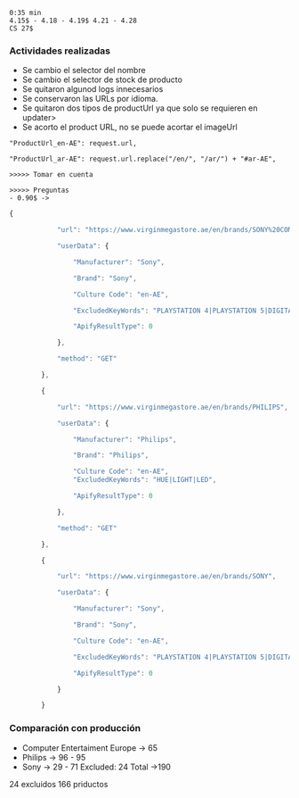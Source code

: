 ~~~
0:35 min
4.15$ - 4.18 - 4.19$ 4.21 - 4.28
CS 27$
~~~

### Actividades realizadas
- Se cambio el selector del nombre
- Se cambio el selector de stock de producto
- Se quitaron algunod logs innecesarios
- Se conservaron las URLs por idioma.
- Se quitaron dos tipos de productUrl ya que solo se requieren en updater>
- Se acorto el product URL, no se puede acortar el imageUrl
~~~
"ProductUrl_en-AE": request.url,

"ProductUrl_ar-AE": request.url.replace("/en/", "/ar/") + "#ar-AE",
~~~


~~~
>>>>> Tomar en cuenta

~~~

~~~
>>>>> Preguntas
- 0.90$ -> 
~~~

~~~javascript
{

            "url": "https://www.virginmegastore.ae/en/brands/SONY%20COMPUTER%20ENTERTAINMENT%20EUROPE",

            "userData": {

                "Manufacturer": "Sony",

                "Brand": "Sony",

                "Culture Code": "en-AE",

                "ExcludedKeyWords": "PLAYSTATION 4|PLAYSTATION 5|DIGITAL CODE|SONY MUSIC ENTERTAINMENT",

                "ApifyResultType": 0

            },

            "method": "GET"

        },

        {

            "url": "https://www.virginmegastore.ae/en/brands/PHILIPS",

            "userData": {

                "Manufacturer": "Philips",

                "Brand": "Philips",

                "Culture Code": "en-AE",
                "ExcludedKeyWords": "HUE|LIGHT|LED",

                "ApifyResultType": 0

            },

            "method": "GET"

        },

        {

            "url": "https://www.virginmegastore.ae/en/brands/SONY",

            "userData": {

                "Manufacturer": "Sony",

                "Brand": "Sony",

                "Culture Code": "en-AE",

                "ExcludedKeyWords": "PLAYSTATION 4|PLAYSTATION 5|DIGITAL CODE|SONY MUSIC ENTERTAINMENT",

                "ApifyResultType": 0

            }

        }
~~~
### Comparación con producción
-  Computer Entertaiment Europe -> 65
- Philips -> 96 - 95
- Sony -> 29 - 71
Excluded: 24
Total ->190


24 excluidos 
166 priductos